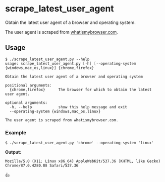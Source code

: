 # scrape_latest_user_agent

Obtain the latest user agent of a browser and operating system.

The user agent is scraped from [whatismybrowser.com](https://www.whatismybrowser.com).

## Usage

```
$ ./scrape_latest_user_agent.py --help
usage: scrape_latest_user_agent.py [-h] [--operating-system {windows,mac_os,linux}] {chrome,firefox}

Obtain the latest user agent of a browser and operating system

positional arguments:
  {chrome,firefox}      The browser for which to obtain the latest user agent.

optional arguments:
  -h, --help            show this help message and exit
  --operating-system {windows,mac_os,linux}

The user agent is scraped from whatismybrowser.com.
```


### Example

```
$ ./scrape_latest_user_agent.py 'chrome' --operating-system 'linux'
```

**Output:**
```
Mozilla/5.0 (X11; Linux x86_64) AppleWebKit/537.36 (KHTML, like Gecko) Chrome/87.0.4280.88 Safari/537.36
```

:thumbsup:
